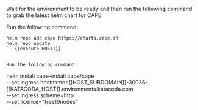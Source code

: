 
Wait for the environment to be ready and then run the following command to grab the latest helm chart for CAPE:

Run the following command:
```
helm repo add cape https://charts.cape.sh
helm repo update
```{{execute HOST1}} 


Run the following command:
```
helm install cape-install cape/cape \
  --set ingress.hostname=[[HOST_SUBDOMAIN]]-30036-[[KATACODA_HOST]].environments.katacoda.com \
  --set ingress.scheme=http \
  --set licence="free10nodes"
```{{execute HOST1}}

